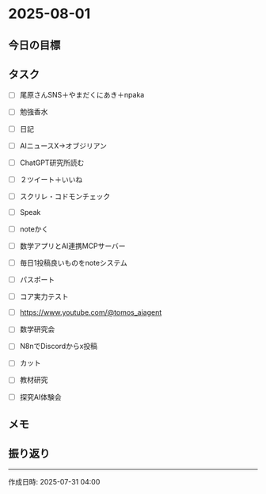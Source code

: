 # 2025-08-01

## 今日の目標

## タスク
- [ ] 尾原さんSNS＋やまだくにあき＋npaka
- [ ] 勉強香水
- [ ] 日記
- [ ] AIニュースX→オブジリアン
- [ ] ChatGPT研究所読む
- [ ] ２ツイート＋いいね
- [ ] スクリレ・コドモンチェック
- [ ] Speak
- [ ] noteかく
- [ ] 数学アプリとAI連携MCPサーバー
- [ ] 毎日1投稿良いものをnoteシステム
- [ ] パスポート
- [ ] コア実力テスト
- [ ] https://www.youtube.com/@tomos_aiagent
- [ ] 数学研究会
- [ ] N8nでDiscordからx投稿
- [ ] カット
- [ ] 教材研究
- [ ] 探究AI体験会


## メモ

## 振り返り

---
作成日時: 2025-07-31 04:00